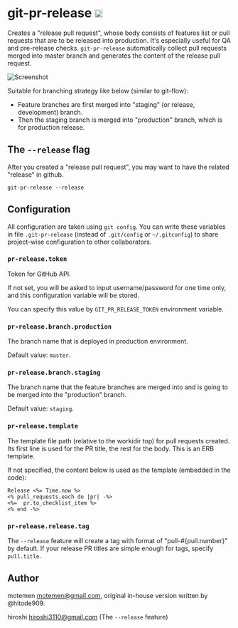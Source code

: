 git-pr-release <a href="http://badge.fury.io/rb/git-pr-release"><img src="https://badge.fury.io/rb/git-pr-release@2x.png" alt="Gem Version" height="18"></a>
==============

Creates a "release pull request", whose body consists of features list or
pull requests that are to be released into production. It's especially useful for QA and
pre-release checks. `git-pr-release` automatically collect pull requests
merged into master branch and generates the content of the release
pull request.

![Screenshot](https://cloud.githubusercontent.com/assets/113420/3147184/61bf2eec-ea53-11e3-835b-50d63ed11b39.png)

Suitable for branching strategy like below (similar to git-flow):

 * Feature branches are first merged into "staging" (or release, development)
   branch.
 * Then the staging branch is merged into "production" branch, which is for
   production release.


The `--release` flag
--------------------

After you created a "release pull request", you may want to have the related "release" in github.
```
git-pr-release --release
```

Configuration
-------------

All configuration are taken using `git config`. You can write these variables
in file `.git-pr-release` (instead of `.git/config` or `~/.gitconfig`) to share project-wise configuration to other
collaborators.

### `pr-release.token`

Token for GitHub API.

If not set, you will be asked to input username/password for one time only,
and this configuration variable will be stored.

You can specify this value by `GIT_PR_RELEASE_TOKEN` environment variable.

### `pr-release.branch.production`

The branch name that is deployed in production environment.

Default value: `master`.

### `pr-release.branch.staging`

The branch name that the feature branches are merged into and is going to be
merged into the "production" branch.

Default value: `staging`.

### `pr-release.template`

The template file path (relative to the workidir top) for pull requests
created. Its first line is used for the PR title, the rest for the body. This
is an ERB template.

If not specified, the content below is used as the template (embedded in the code):

```erb
Release <%= Time.now %>
<% pull_requests.each do |pr| -%>
<%=  pr.to_checklist_item %>
<% end -%>
```

### `pr-release.release.tag`

The `--release` feature will create a tag with format of "pull-#{pull.number}" by default.
If your release PR titles are simple enough for tags, specify `pull.title`.


Author
------

motemen <motemen@gmail.com>, original in-house version written by @hitode909.

hiroshi <hiroshi3110@gmail.com> (The `--release` feature)